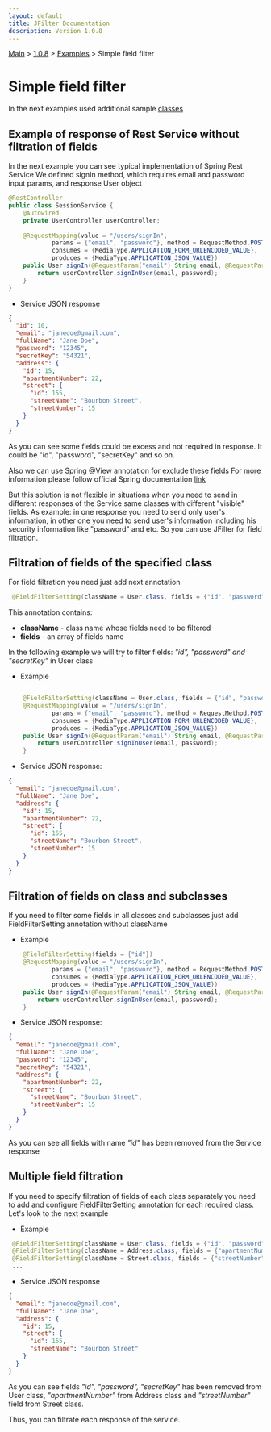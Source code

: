 ```yaml
---
layout: default
title: JFilter Documentation
description: Version 1.0.8
---
```


[Main](../../../index.MD) > [1.0.8](../../index.MD) >  [Examples](../index.MD) > Simple field filter

# Simple field filter
In the next examples used additional sample [classes](../example-classes/index.MD)

## Example of response of Rest Service without filtration of fields
In the next example you can see typical implementation of Spring Rest Service
We defined signIn method, which requires email and password input params, and response User object

```java
@RestController
public class SessionService {
    @Autowired
    private UserController userController;   
    
    @RequestMapping(value = "/users/signIn",
            params = {"email", "password"}, method = RequestMethod.POST,
            consumes = {MediaType.APPLICATION_FORM_URLENCODED_VALUE},
            produces = {MediaType.APPLICATION_JSON_VALUE})            
    public User signIn(@RequestParam("email") String email, @RequestParam("password") String password) {
        return userController.signInUser(email, password);
    }
}
```

* Service JSON response

```json
{
  "id": 10,
  "email": "janedoe@gmail.com", 
  "fullName": "Jane Doe",
  "password": "12345",
  "secretKey": "54321",
  "address": {
    "id": 15,
    "apartmentNumber": 22,
    "street": {
      "id": 155,
      "streetName": "Bourbon Street",
      "streetNumber": 15
    }
  }
}
```

As you can see some fields could be excess and not required in response. 
It could be "id", "password", "secretKey" and so on.

Also we can use Spring @View annotation for exclude these fields
For more information please follow official Spring documentation [link](https://docs.spring.io/spring-framework/docs/current/javadoc-api/org/springframework/web/servlet/View.html)

But this solution is not flexible in situations when you need to send in different responses of the Service same classes with different "visible" fields.
As example: in one response you need to send only user's information, in other one you need to send user's information including his security information like "password" and etc.
So you can use JFilter for field filtration. 


## Filtration of fields of the specified class
For field filtration you need just add next annotation

```java
 @FieldFilterSetting(className = User.class, fields = {"id", "password", "secretKey"})
```
This annotation contains:
  * **className** - class name whose fields need to be filtered
  * **fields** - an array of fields name

In the following example we will try to filter fields: *"id", "password" and "secretKey"* in User class

* Example

```java

    @FieldFilterSetting(className = User.class, fields = {"id", "password", "secretKey"})
    @RequestMapping(value = "/users/signIn",
            params = {"email", "password"}, method = RequestMethod.POST,
            consumes = {MediaType.APPLICATION_FORM_URLENCODED_VALUE},
            produces = {MediaType.APPLICATION_JSON_VALUE})            
    public User signIn(@RequestParam("email") String email, @RequestParam("password") String password) {
        return userController.signInUser(email, password);
    }

```

* Service JSON response:

```json
{ 
  "email": "janedoe@gmail.com", 
  "fullName": "Jane Doe",
  "address": {
    "id": 15,
    "apartmentNumber": 22,
    "street": {
      "id": 155,
      "streetName": "Bourbon Street",
      "streetNumber": 15
    }
  }
}
```

## Filtration of fields on class and subclasses
If you need to filter some fields in all classes and subclasses just add FieldFilterSetting annotation without className

* Example

```java
    @FieldFilterSetting(fields = {"id"})
    @RequestMapping(value = "/users/signIn",
            params = {"email", "password"}, method = RequestMethod.POST,
            consumes = {MediaType.APPLICATION_FORM_URLENCODED_VALUE},
            produces = {MediaType.APPLICATION_JSON_VALUE})            
    public User signIn(@RequestParam("email") String email, @RequestParam("password") String password) {
        return userController.signInUser(email, password);
    }    
```

* Service JSON response:

```json
{ 
  "email": "janedoe@gmail.com", 
  "fullName": "Jane Doe",
  "password": "12345",
  "secretKey": "54321",
  "address": {  
    "apartmentNumber": 22,
    "street": {    
      "streetName": "Bourbon Street",
      "streetNumber": 15
    }
  }
}
```

As you can see all fields with name *"id"* has been removed from the Service response

## Multiple field filtration
If you need to specify filtration of fields of each class separately you need to add and configure FieldFilterSetting annotation
for each required class. Let's look to the next example

* Example

```java
 @FieldFilterSetting(className = User.class, fields = {"id", "password", "secretKey"})
 @FieldFilterSetting(className = Address.class, fields = {"apartmentNumber"})
 @FieldFilterSetting(className = Street.class, fields = {"streetNumber"})
 ...
```

* Service JSON response

```json
{
  "email": "janedoe@gmail.com", 
  "fullName": "Jane Doe",
  "address": {
    "id": 15,
    "street": {
      "id": 155,
      "streetName": "Bourbon Street"
    }
  }
}
```

As you can see fields *"id", "password", "secretKey"* has been removed from User class, *"apartmentNumber"* from Address class 
and *"streetNumber"* field from Street class.

Thus, you can filtrate each response of the service.